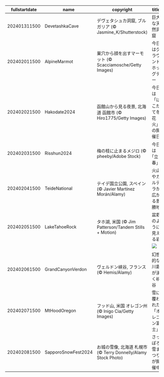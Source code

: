 |fullstartdate|name|copyright|title|image|
|--|--|--|--|--|
202401311500|DevetashkaCave|デヴェタシュカ洞窟, ブルガリア (© Jasmine_K/Shutterstock)|巨大な天然洞窟|![](/ja-JP/2024/02/202401311500DevetashkaCave.jpg)|
202402011500|AlpineMarmot|巣穴から顔を出すマーモット (© Scacciamosche/Getty Images)|今日はグラウンドホッグデー|![](/ja-JP/2024/02/202402011500AlpineMarmot.jpg)|
202402021500|Hakodate2024|函館山から見る夜景, 北海道 函館市 (© Hiro1775/Getty Images)|今日は「はこだて冬花火」の開催日|![](/ja-JP/2024/02/202402021500Hakodate2024.jpg)|
202402031500|Risshun2024|梅の枝に止まるメジロ  (© pheeby/Adobe Stock)|今日は｢立春｣|![](/ja-JP/2024/02/202402031500Risshun2024.jpg)|
202402041500|TeideNational|テイデ国立公園, スペイン (© Javier Martínez Morán/Alamy)|火山やカルデラが広がる景勝地|![](/ja-JP/2024/02/202402041500TeideNational.jpg)|
202402051500|LakeTahoeRock|タホ湖, 米国 (© Jim Patterson/Tandem Stills + Motion)|盆栽のように見える岩|![](/ja-JP/2024/02/202402051500LakeTahoeRock.jpg)|
||||![](/ja-JP/2024/02/.jpg)|
202402061500|GrandCanyonVerdon|ヴェルドン峡谷, フランス (© Hemis/Alamy)|幻想的な川霧が湧く峡谷|![](/ja-JP/2024/02/202402061500GrandCanyonVerdon.jpg)|
202402071500|MtHoodOregon|フッド山, 米国 オレゴン州 (© Inigo Cia/Getty Images)|雪に覆われた「オレゴン富士」|![](/ja-JP/2024/02/202402071500MtHoodOregon.jpg)|
202402081500|SapporoSnowFest2024|お城の雪像, 北海道 札幌市 (© Terry Donnelly/Alamy Stock Photo)|さっぽろ雪まつりが開催中|![](/ja-JP/2024/02/202402081500SapporoSnowFest2024.jpg)|
